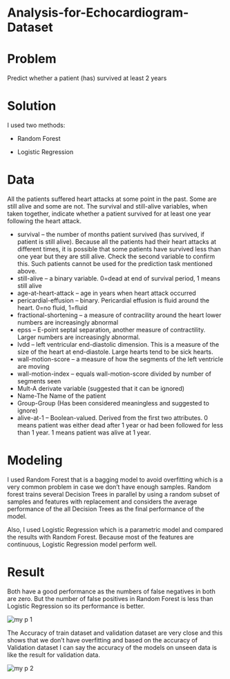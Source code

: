 # Analysis-for-Echocardiogram-Dataset

# Problem

Predict whether a patient (has) survived at least 2 years



# Solution

I used two methods:

- Random Forest

- Logistic Regression



# Data


All the patients suffered heart attacks at some point in the past. Some are still alive and some are not. The survival and still-alive variables, when taken together, indicate whether a patient survived for at least one year following the heart attack.

 - survival – the number of months patient survived (has survived, if patient is still alive). Because all the patients had their heart attacks at different times, 
   it is possible that some patients have survived less than one year but they are still alive. Check the second variable to confirm this. Such patients cannot be used for the    prediction task mentioned above.
 - still-alive – a binary variable. 0=dead at end of survival period, 1 means still alive
 - age-at-heart-attack – age in years when heart attack occurred
 - pericardial-effusion – binary. Pericardial effusion is fluid around the heart. 0=no fluid, 1=fluid
 - fractional-shortening – a measure of contracility around the heart lower numbers are increasingly abnormal
 - epss – E-point septal separation, another measure of contractility. Larger numbers are increasingly abnormal.
 - lvdd – left ventricular end-diastolic dimension. This is a measure of the size of the heart at end-diastole. Large hearts tend to be sick hearts.
 - wall-motion-score – a measure of how the segments of the left ventricle are moving
 - wall-motion-index – equals wall-motion-score divided by number of segments seen
 - Mult-A derivate   variable (suggested that it can be ignored)
 - Name-The Name of the patient 
 - Group-Group (Has been considered meaningless and suggested to ignore)  
 - alive-at-1 – Boolean-valued. Derived from the first two attributes. 0 means patient was either dead after 1 year or had been followed for less than 1 year. 1 means patient      was alive at 1 year.



# Modeling

I used Random Forest that is a bagging model to avoid overfitting which is a very common problem in case we don’t have enough samples.
Random forest trains several Decision Trees in parallel by using a random subset of samples and features with replacement and considers 
the average performance of the all Decision Trees as the final performance of the model.

Also, I used Logistic Regression which is a parametric model and compared the results with Random Forest. Because most of the features are continuous, 
Logistic Regression model perform well.




# Result


Both have a good performance as the numbers of false negatives in both are zero. But the number of false positives in Random Forest is less than Logistic 
Regression so its performance is better.


![my p 1](https://user-images.githubusercontent.com/33470542/94084813-86855300-fdd4-11ea-892f-93d1ae5c79c3.png)



The Accuracy of train dataset and validation dataset are very close and this shows that we don’t have overfitting and based on the accuracy of Validation dataset 
I can say the accuracy of the models on unseen data is like the result for validation data.


![my p 2](https://user-images.githubusercontent.com/33470542/94084866-9e5cd700-fdd4-11ea-8620-83784182dd62.png)

